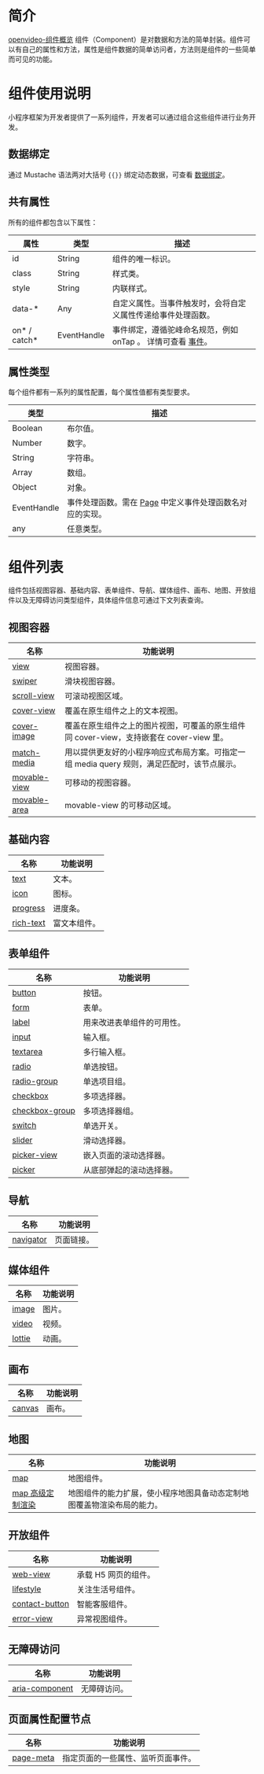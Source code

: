 # 简介

[openvideo-组件概览](https://gw.alipayobjects.com/v/portal_cjapev/afts/video/A*Ei-vRqCvmD8AAAAAAAAAAAAAAQAAAQ) 组件（Component）是对数据和方法的简单封装。组件可以有自己的属性和方法，属性是组件数据的简单访问者，方法则是组件的一些简单而可见的功能。

# 组件使用说明

小程序框架为开发者提供了一系列组件，开发者可以通过组合这些组件进行业务开发。

## 数据绑定

通过 Mustache 语法两对大括号 `{{}}` 绑定动态数据，可查看 [数据绑定](https://opendocs.alipay.com/mini/framework/data-binding)。

## 共有属性

所有的组件都包含以下属性：

| **属性** | **类型** | **描述** |
| --- | --- | --- |
| id | String | 组件的唯一标识。 |
| class | String | 样式类。 |
| style | String | 内联样式。 |
| data-\* | Any | 自定义属性。当事件触发时，会将自定义属性传递给事件处理函数。 |
| on* / catch* | EventHandle | 事件绑定，遵循驼峰命名规范，例如 onTap 。 详情可查看 [事件](https://opendocs.alipay.com/mini/framework/events)。 |

## 属性类型

每个组件都有一系列的属性配置，每个属性值都有类型要求。

| **类型** | **描述** |
| --- | --- |
| Boolean | 布尔值。 |
| Number | 数字。 |
| String | 字符串。 |
| Array | 数组。 |
| Object | 对象。 |
| EventHandle | 事件处理函数。需在 [Page](https://opendocs.alipay.com/mini/framework/page) 中定义事件处理函数名对应的实现。 |
| any | 任意类型。 |

# 组件列表

组件包括视图容器、基础内容、表单组件、导航、媒体组件、画布、地图、开放组件以及无障碍访问类型组件，具体组件信息可通过下文列表查询。

## 视图容器

| **名称** | **功能说明** |
| --- | --- |
| [view](https://opendocs.alipay.com/mini/component/view) | 视图容器。 |
| [swiper](https://opendocs.alipay.com/mini/component/swiper) | 滑块视图容器。 |
| [scroll-view](https://opendocs.alipay.com/mini/component/scroll-view) | 可滚动视图区域。 |
| [cover-view](https://opendocs.alipay.com/mini/component/cover-view) | 覆盖在原生组件之上的文本视图。 |
| [cover-image](https://opendocs.alipay.com/mini/component/cover-image) | 覆盖在原生组件之上的图片视图，可覆盖的原生组件同 cover-view，支持嵌套在 cover-view 里。 |
| [match-media](https://opendocs.alipay.com/mini/02ycxe) | 用以提供更友好的小程序响应式布局方案。可指定一组 media query 规则，满足匹配时，该节点展示。 |
| [movable-view](https://opendocs.alipay.com/mini/component/movable-view) | 可移动的视图容器。 |
| [movable-area](https://opendocs.alipay.com/mini/component/movable-area) | movable-view 的可移动区域。 |

## 基础内容

| **名称** | **功能说明** |
| --- | --- |
| [text](https://opendocs.alipay.com/mini/component/text) | 文本。 |
| [icon](https://opendocs.alipay.com/mini/component/icon) | 图标。 |
| [progress](https://opendocs.alipay.com/mini/component/progress) | 进度条。 |
| [rich-text](https://opendocs.alipay.com/mini/component/rich-text) | 富文本组件。 |

## 表单组件

| **名称** | **功能说明** |
| --- | --- |
| [button](https://opendocs.alipay.com/mini/component/button) | 按钮。 |
| [form](https://opendocs.alipay.com/mini/component/form) | 表单。 |
| [label](https://opendocs.alipay.com/mini/component/label) | 用来改进表单组件的可用性。 |
| [input](https://opendocs.alipay.com/mini/component/input) | 输入框。 |
| [textarea](https://opendocs.alipay.com/mini/component/textarea) | 多行输入框。 |
| [radio](https://opendocs.alipay.com/mini/component/radio) | 单选按钮。 |
| [radio-group](https://opendocs.alipay.com/mini/component/radio-group) | 单选项目组。 |
| [checkbox](https://opendocs.alipay.com/mini/component/checkbox) | 多项选择器。 |
| [checkbox-group](https://opendocs.alipay.com/mini/component/checkbox-group) | 多项选择器组。 |
| [switch](https://opendocs.alipay.com/mini/component/switch) | 单选开关。 |
| [slider](https://opendocs.alipay.com/mini/component/slider) | 滑动选择器。 |
| [picker-view](https://opendocs.alipay.com/mini/component/picker-view) | 嵌入页面的滚动选择器。 |
| [picker](https://opendocs.alipay.com/mini/component/picker) | 从底部弹起的滚动选择器。 |

## 导航

| **名称** | **功能说明** |
| --- | --- |
| [navigator](https://opendocs.alipay.com/mini/component/navigator) | 页面链接。 |

## 媒体组件

| **名称**                                                    | **功能说明** |
| ----------------------------------------------------------- | ------------ |
| [image](https://opendocs.alipay.com/mini/component/image)   | 图片。       |
| [video](https://opendocs.alipay.com/mini/component/video)   | 视频。       |
| [lottie](https://opendocs.alipay.com/mini/component/lottie) | 动画。       |

## 画布

| **名称**                                                    | **功能说明** |
| ----------------------------------------------------------- | ------------ |
| [canvas](https://opendocs.alipay.com/mini/component/canvas) | 画布。       |

## 地图

| **名称** | **功能说明** |
| --- | --- |
| [map](https://opendocs.alipay.com/mini/component/map) | 地图组件。 |
| [map 高级定制渲染](https://opendocs.alipay.com/mini/component/00n21l) | 地图组件的能力扩展，使小程序地图具备动态定制地图覆盖物渲染布局的能力。 |

## 开放组件

| **名称** | **功能说明** |
| --- | --- |
| [web-view](https://opendocs.alipay.com/mini/component/web-view) | 承载 H5 网页的组件。 |
| [lifestyle](https://opendocs.alipay.com/mini/component/lifestyle) | 关注生活号组件。 |
| [contact-button](https://opendocs.alipay.com/mini/component/contact-button) | 智能客服组件。 |
| [error-view](https://opendocs.alipay.com/mini/component/error-view) | 异常视图组件。 |

## 无障碍访问

| **名称** | **功能说明** |
| --- | --- |
| [aria-component](https://opendocs.alipay.com/mini/component/accessibility) | 无障碍访问。 |

## 页面属性配置节点

| **名称** | **功能说明** |
| --- | --- |
| [page-meta](https://opendocs.alipay.com/mini/component/pagemeta) | 指定页面的一些属性、监听页面事件。 |
